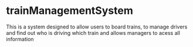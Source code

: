 # trainManagementSystem
This is a system designed to allow users to board trains, to manage drivers and find out who is driving which train and allows managers to acess all information
